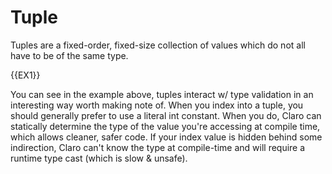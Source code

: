 # Tuple

Tuples are a fixed-order, fixed-size collection of values which do not all have to be of the same type.

{{EX1}}

You can see in the example above, tuples interact w/ type validation in an interesting way worth making note of. When
you index into a tuple, you should generally prefer to use a literal int constant. When you do, Claro can statically
determine the type of the value you're accessing at compile time, which allows cleaner, safer code. If your index value
is hidden behind some indirection, Claro can't know the type at compile-time and will require a runtime type cast (which
is slow & unsafe).